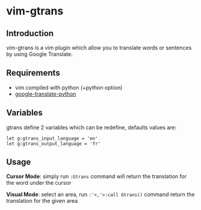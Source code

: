 # vim-gtrans

## Introduction

vim-gtrans is a vim plugin which allow you to translate words or sentences by using Google Translate.

## Requirements

- vim compiled with python (+python option)
- [google-translate-python](https://github.com/terryyin/google-translate-python)

## Variables

gtrans define 2 variables which can be redefine, defaults values are:

    let g:gtrans_input_language = 'en'
    let g:gtrans_output_language = 'fr'

## Usage

**Cursor Mode**: simply run `:Gtrans` command will return the translation for the word under the cursor

**Visual Mode**: select an area, run `:'<,'>:call Gtrans()` command return the translation for the given area
